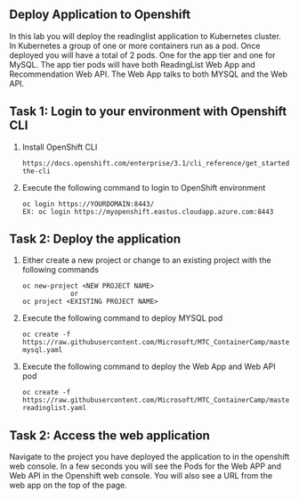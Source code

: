 ## Deploy Application to Openshift
In this lab you will deploy the readinglist application to Kubernetes cluster. In Kubernetes a group of one or more containers run as a pod. Once deployed you will have a total of 2 pods. One for the app tier and one for MySQL. The app tier pods will have both ReadingList Web App and Recommendation Web API. The Web App talks to both MYSQL and the Web API. 

## Task 1: Login to your environment with Openshift CLI

1. Install OpenShift CLI
    ```
    https://docs.openshift.com/enterprise/3.1/cli_reference/get_started_cli.html#installing-the-cli
    ```

2. Execute the following command to login to OpenShift environment
   ```
   oc login https://YOURDOMAIN:8443/
   EX: oc login https://myopenshift.eastus.cloudapp.azure.com:8443
   ```

## Task 2: Deploy the application 
 
 1. Either create a new project or change to an existing project with the following commands
    ```
    oc new-project <NEW PROJECT NAME>   
                or 
    oc project <EXISTING PROJECT NAME>
    ```

 2. Execute the following command to deploy MYSQL pod
    ```
    oc create -f  https://raw.githubusercontent.com/Microsoft/MTC_ContainerCamp/master/modules/openshift/openshift-mysql.yaml 
    ```

 3. Execute the following command to deploy the Web App and Web API pod
    ```
    oc create -f https://raw.githubusercontent.com/Microsoft/MTC_ContainerCamp/master/modules/openshift/openshift-readinglist.yaml 
    ```
## Task 2: Access the web application
Navigate to the project you have deployed the application to in the openshift web console. In a few seconds you will see the Pods for the Web APP and Web API in the Openshift web console. You will also see a URL from the web app on the top of the page.




